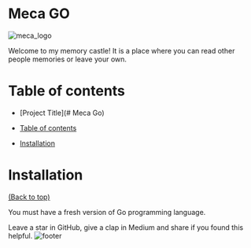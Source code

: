 
# Meca GO

![meca_logo](https://user-images.githubusercontent.com/69742759/197078765-cdb91170-23ae-42ba-b3d1-b148abbd5d33.jpg)



Welcome to my memory castle! It is a place where you can read other people memories or leave your own.











# Table of contents





- [Project Title](# Meca Go)

- [Table of contents](#table-of-contents)
- [Installation](#installation)


# Installation
[(Back to top)](#table-of-contents)

You must have a fresh version of Go programming language.







  Leave a star in GitHub, give a clap in Medium and share if you found this helpful.
![footer](https://i.imgur.com/l38Sz35.gif)





